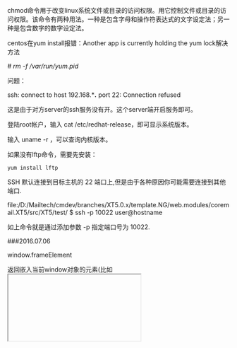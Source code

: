 chmod命令用于改变linux系统文件或目录的访问权限。用它控制文件或目录的访问权限。该命令有两种用法。一种是包含字母和操作符表达式的文字设定法；另一种是包含数字的数字设定法。

centos在yum install报错：Another app is currently holding the yum lock解决方法

*# rm -f /var/run/yum.pid*


问题：

ssh: connect to host 192.168.***.** port 22: Connection refused

这是由于对方server的ssh服务没有开。这个server端开启服务即可。 

登陆root帐户，输入 cat  /etc/redhat-release，即可显示系统版本。

输入 uname  -r ，可以查询内核版本。

 如果没有lftp命令，需要先安装：

    yum install lftp


SSH 默认连接到目标主机的 22 端口上,但是由于各种原因你可能需要连接到其他端口.

file:/D:/Mailtech/cmdev/branches/XT5.0.x/template.NG/web.modules/coremail.XT5/src/XT5/test/    $ ssh -p 10022 user@hostname

如上命令就是通过添加参数 -p 指定端口号为 10022.


###2016.07.06

window.frameElement

返回嵌入当前window对象的元素(比如 <iframe> 或者 <object>),如果当前window对象已经是顶层窗口,则返回null.


    new Dialog({
        trigger: '#example5',
        height: '400px'
    }).before('show',function() {
        this.set('content', this.activeTrigger.attr('data-src'));
    });




deferred对象就是jQuery的回调函数解决方案。

dtd.resolve()的意思是，将dtd对象的执行状态从"未完成"改为"已完成"，从而触发done()方法。

还存在一个deferred.reject()方法，作用是将dtd对象的执行状态从"未完成"改为"已失败"，从而触发fail()方法。

jQuery提供了deferred.promise()方法。它的作用是，在原来的deferred对象上返回另一个deferred对象，后者只开放与改变执行状态无关的方法（比如done()方法和fail()方法），屏蔽与改变执行状态有关的方法（比如resolve()方法和reject()方法），从而使得执行状态不能被改变。


1） $.Deferred() 生成一个deferred对象。

　　（2） deferred.done() 指定操作成功时的回调函数

　　（3） deferred.fail() 指定操作失败时的回调函数

　　（4） deferred.promise() 没有参数时，返回一个新的deferred对象，该对象的运行状态无法被改变；接受参数时，作用为在参数对象上部署deferred接口。

　　（5） deferred.resolve() 手动改变deferred对象的运行状态为"已完成"，从而立即触发done()方法。

　　（6）deferred.reject() 这个方法与deferred.resolve()正好相反，调用后将deferred对象的运行状态变为"已失败"，从而立即触发fail()方法。

　　（7） $.when() 为多个操作指定回调函数。

除了这些方法以外，deferred对象还有二个重要方法，上面的教程中没有涉及到。

　　（8）deferred.then()

有时为了省事，可以把done()和fail()合在一起写，这就是then()方法。



**打开项目下的.idea文件夹，找到其中的vcs.xml打开，将<mapping directory="" vcs="" />中的vcs的值清空即可**



当一个程序开始启动后，stdin, stdout, and stderr are 0, 1,and 2，其它的文件描述符则排在其后。

 Linux的本质就是一切皆文件，输入输出设备也是以文件形式存在和管理的。

内核启动的时候默认打开这三个I/O设备文件：标准输入文件stdin，标准输出文件stdout，标准错误输出文件stderr，分别得到文件描述符 0, 1, 2。

jQuery.inArray()函数用于在数组中搜索指定的值，并返回其索引值。如果数组中不存在该值，则返回 -1。




2016.07.15


断点调试，查看位置出发函数，   
core  文件proto 函数

熟悉整体布局，函数位置，调用



.sendMessage
.offMessage
.subscribe
.publish
.unsubscrib



jQuery的deferred对象详解

deferred对象就是jQuery的回调函数解决方案defer的意思是"延迟"
为多个操作指定回调函数

deferred对象的另一大好处，就是它允许你为多个事件指定一个回调函数，这是传统写法做不到的。

请看下面的代码，它用到了一个新的方法$.when()：

    　　$.when($.ajax("test1.html"), $.ajax("test2.html"))

    　　.done(function(){ alert("哈哈，成功了！"); })

    　　.fail(function(){ alert("出错啦！"); });

    （运行代码示例4）

这段代码的意思是，先执行两个操作$.ajax("test1.html")和$.ajax("test2.html")，如果都成功了，就运行done()指定的回调函数；如果有一个失败或都失败了，就执行fail()指定的回调函数。

jQuery规定，deferred对象有三种执行状态----未完成，已完成和已失败。如果执行状态是"已完成"（resolved）,deferred对象立刻调用done()方法指定的回调函数；如果执行状态是"已失败"，调用fail()方法指定的回调函数；如果执行状态是"未完成"，则继续等待，或者调用progress()方法指定的回调函数（jQuery1.7版本添加）。

还存在一个deferred.reject()方法，作用是将dtd对象的执行状态从"未完成"改为"已失败"，从而触发fail()方法。

有时为了省事，可以把done()和fail()合在一起写，这就是then()方法。

    　　$.when($.ajax( "/main.php" ))

    　　.then(successFunc, failureFunc );


react sixiang 
if (sessionStorage.clickcount) {
    sessionStorage.clickcount = Number(sessionStorage.clickcount)+1;
} else {
    sessionStorage.clickcount = 1;
}
document.getElementById("result").innerHTML = "you have clicked the button " + sessionStorage.clickcount + "times in this session.";





some thing not right , try every detatial

>Node

Generators are functions which can be exited and later re-entered. Their context (variable bindings) will be saved across re-entrances. --- https://developer.mozilla.org...





F8: 继续执行
F10: step over, 单步执行, 不进入函数
F11: step into, 单步执行, 进入函数
shift + F11: step out, 跳出函数
ctrl + o: 打开文件
ctrl + shit + o: 跳到函数定义位置
ctrl + shift + f: 所有脚本中搜索


一个 Promise 一般有3种状态：

pending: 初始状态，不是fulfilled，也不是rejected.
fulfilled: 操作成功完成.
rejected: 操作失败.

CSS雪碧图合并 - 减少请求
合并压缩CSS跟JavaScript代码 - 减少请求
CSS代码放在header头部里面，JavaScript代码放到body结束之前 - 因为JavaScript代码执行会阻塞
然后我们可以自豪地晒出下面的代码片段：

<!DOCTYPE HTML>
<html>
    <head>
        <link rel="stylesheet" href="xxx.cdn.com/??a.css,b.css" />
    </head>
    <body>
        ...
        <script src="xxx.cdn.com/??a.js,b.js"></script>
    </body>
</html>


在每个 HTTP 2.0 的 流 里面有个 优先值 ，这个 优先值 确定着客户端跟服务器处理不同的 流 采取不同的 优先级策略 ，高优先级的应该优先发送，但这不会绝对的（绝对等待会导致 首队阻塞 问题）。在分配处理资源和客户端与服务器间的宽带，不同优先级的混合都是必须的。

HTTP 2.0 新增加 服务器提示 ，可以先于客户端检测到将要请求的资源，提前通知客户端，服务器不发送所有资源的实体，只发送资源的 URL。客户端接到提示后会进行验证缓存，如果发现需要这些资源，则正式发起请求。

HTTP协议从0.9版本开始不断增加新的功能特性，但长远来看都是 向前兼容 的，HTTP 2.0 在 应用层 跟 传输层 之间增加了一个 二进制分帧层，从而能够达到 “在不改动HTTP的语义、HTTP方法、状态码、URI及首部字段的情况下，突破HTTP 1.1的性能限制，改进传输性能，实现低延迟和高吞吐量。”

在 二进制分帧层 上， HTTP 2.0 会将所有传输的信息分割为更小的消息和帧，并对它们采用二进制格式的编码，其中 HTTP 1.1 的首部信息会被封装到 Headers 帧，而 request body 被封装到 Data 帧里面。






[root@Shaoxing ~]# cd /media/VMware\ Tools/          进入光驱（注意Tools前边有空格）



挂载成功以后 在VMwareTools里边有一个 VMwareTools-9.2.3-1031360.tar.gz  （你的也许不一样）拿去解压

[root@Shaoxing VMware Tools]# tar zxvf VMwareTools-9.2.3-1031360.tar.gz -C /tmp/         解压缩tar包到/tmp 下

[root@Shaoxing VMware Tools]# cd /tmp/vmware-tools-distrib/       进入/tmp

 

三、安装VMware Tools

[root@localhost vmware-tools-distrib]# ./vmware-install.pl
 
下面的选项就按照默认值。一路回车就可以：

In which directory do you want to install the binary files?
[/usr/bin]

What is the directory that contains the init directories (rc0.d/ to rc6.d/)?

[/etc/rc.d]

What is the directory that contains the init scripts?
[/etc/rc.d/init.d]

In which directory do you want to install the daemon files?
[/usr/sbin]

In which directory do you want to install the library files?
[/usr/lib/vmware-tools]

The path “/usr/lib/vmware-tools” does not exist currently. This program is goingto create it, including needed parent directories. Is this what you want?
[yes] .........很多很多东西 回车默认就可以了

Enjoy,

–the VMware team （到此安装完毕了，别玩了下边的一些操作）


四、完成安装

记得启用权限 （如果启动了以后还是不能自如的复制粘贴那么请关闭CentOS电源重新打开）


$.proxy 方法接受一个已有的函数，并返回一个带特定上下文的新的函数。

该方法通常用于向上下文指向不同对象的元素添加事件。





tag 文件

//先使用taglib指令引入标记库

<%@taglib prefix="look" tagdir="/WEB-INF/tags" %>
//使用<标记前缀:定义好的标记名>调用标记(注意：标记名和文件名大小写一致)

JSP 引擎把Tag文件转换成Java文件，并编译成class文件供JSP程序动态调用。标记体传给Tag文件， Tag文件使用接受标记体信息。


main/modify_pwd

//      {"name": "$common/op_copymail$", "value": "more:copymail"},

tail -f wmsvr.log






retrun true； 返回正确的处理结果。 

return false；返回错误的处理结果；终止处理；阻止提交表单；阻止执行默认的行为。  

return；把控制权返回给页面。

在js中return false的作用一般是用来取消默认动作的

/////////////////////////////////////////////////////////////



子容器溢出时，被父容器截断。父容器overflow:hidden。
子容器溢出时，把父容器撑高。父容器height:auto;overflow:visible或display:table-cell等等。
子容器溢出时，父容器出现滚动条。父容器overflow:scroll或overflow:auto





<!DOCTYPE html PUBLIC "-//W3C//DTD XHTML 1.0 Transitional//EN" "http://www.w3.org/TR/xhtml1/DTD/xhtml1-transitional.dtd">
<html xmlns="http://www.w3.org/1999/xhtml">
<head>
<meta http-equiv="Content-Type" content="text/html; charset=gb2312" />
<title>顶部广告显示数秒后隐藏效果</title>
<script type="text/javascript" src="/demo/jquery.min.js" ></script>
<!--  第一种形式原广告显示数秒后隐藏  -->
<!--<script type="text/javascript">
$(document).ready(function(){
    
    $("#banner").slideDown("slow");     
})
 function displayimg(){
    $("#banner").slideUp("slow");    
  }
 
  setTimeout("displayimg()",15000);
  
</script>-->

<!--  第二种形式原广告显示数秒后大板块隐藏，显示用来重播的标签  -->
<!--<script type="text/javascript">
$(document).ready(function(){
    
    $("#banner").slideDown("slow");     
    $("#rightOpen").hide();
    
    $("#rightOpen").click(function(){
        $("#banner").slideDown("slow"); 
        setTimeout("displayimg()",15000);
        $("#rightOpen").hide();
    })
})
 function displayimg(){
    $("#banner").slideUp("slow");   
        $("#rightOpen").show();  
  }
 
  setTimeout("displayimg()",15000);
  
</script>-->

<!--  第三种形式原广告显示数秒后隐藏，展示小图  -->
<script type="text/javascript">
$(document).ready(function(){
    
    $("#banner").slideDown("slow"); 
})
 function displayimg(){
    $("#banner").slideUp(1000,function(){
        $("#top").slideDown(1000);
    })
  }
  setTimeout("displayimg()",10000);
</script>
</head>

<body>

<div id="top" style="display:none;"><img  src="http://filesimg.111cn.net/2013/04/25/20130425075611293.jpg" width="980" height="60" /></div>
<div id="banner" style="width:980px; height:291px; display:none;"><img  src="http://filesimg.111cn.net/2013/04/25/20130425075617437.jpg" width="980" height="291" /></div>

<!DOCTYPE html>
<head>
<meta http-equiv="Content-Type" content="text/html; charset=utf-8" />
</head>

<body>

<style type="text/css">
*{margin:0;padding:0;list-style-type:none;}
a,img{border:0;}
/* advbox */
.advbox{width:990px;margin:0 auto;}
.advbox .dt_small{width:990px;}
.advbox .dt_big{width:990px;}
.advbox .dt_toBig{position:absolute;left:50%;margin:5px 0px 0px 440px;width:49px;height:21px;background:url("images/public_showTL_1201.png");cursor:pointer;}
.advbox .dt_toSmall{position:absolute;left:50%;margin:5px 0px 0px 440px;width:49px;height:21px;background:url("images/public_closeTL_1201.png");cursor:pointer;}
</style>

<script type="text/javascript" src="http://code.jquery.com/jquery-1.9.1.js"></script>           

<div class="advbox">

    <div class="dt_small" style="display:none;">
        <div class="dt_toBig" style="display:none;"></div>
        <a href="http://www.17sucai.com/" target="_blank"><img src="images/1325.jpg" width="990" height="60" alt="jquery广告图片缩略图" /></a>
    </div>
    
    <div class="dt_big">
        <div class="dt_toSmall"></div>
        <a href="http://www.17sucai.com/" target="_blank"><img id="actionimg" src="images/sa11.jpg" width="990" height="500" alt="jquery广告图片大图" /></a>
    </div>
    
</div>

<script type="text/javascript">
function AdvClick(){
//定义方法
    var a=1500;
    //点击关闭后的的小图显示出来的时间
    $(".dt_toSmall").click(function(){
    //定义关闭按钮的点击
        $(".dt_small").delay(a).slideDown(a);
        //定义第二轮的点击关闭按钮以后显示出小图片和显示的时间
        $(".dt_big").stop().slideUp(a);
        //定义第二轮点击关闭按钮大图片向下移动并消失
        $(".dt_toBig").delay(a*2).fadeIn(0)
        //定义显示第二轮的在点击完关闭按钮以后显示出小图片后的小图片的坐上方的重播按钮的显示
    });
    $(".dt_toBig").click(function(){
    //定义重播按钮的事件
        $(".dt_big").delay(a).slideDown(a);
        //定义点击完第二轮的重播按钮让大图片显示出来的效果和时间
        $(".dt_small").stop().slideUp(a);
        //定义点击完第一轮的重播按钮隐藏小图片
    })
}
</script>

<script type="text/javascript">
$(document).ready(function(){
//函数规定当 ready 事件发生时执行的代码
    AdvClick();
    //实现AdvClick方法
});
</script>               

</body>
</html>




###module

 const value = 42;
 export {value as the_answer};

 var value = 42;
 export {value as the_answer};



import {value as the_answer} from './module';

var the_answer require('./module').value;

一个关键点时，导入模块的东西，并不是一个引用或一个值，而是一个类似与被导入模块内部的一个getter对象。所以这可能会导致一些不符合预期的行为。

